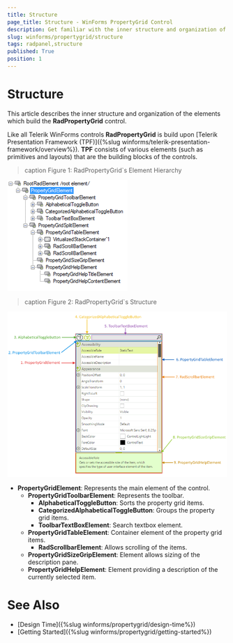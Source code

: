 ```yaml
---
title: Structure
page_title: Structure - WinForms PropertyGrid Control
description: Get familiar with the inner structure and organization of the elements which build the WinForms PropertyGrid control.
slug: winforms/propertygrid/structure
tags: radpanel,structure
published: True
position: 1
---
```


# Structure

This article describes the inner structure and organization of the elements which build the **RadPropertyGrid** control.

Like all Telerik WinForms controls **RadPropertyGrid** is build upon [Telerik Presentation Framework (TPF)]({%slug winforms/telerik-presentation-framework/overview%}). **TPF** consists of various elements (such as primitives and layouts) that are the building blocks of the controls.

>caption Figure 1: RadPropertyGrid`s Element Hierarchy

![propertygrid structure 001](images/propertygrid-structure001.png)

>caption Figure 2: RadPropertyGrid`s Structure

![propertygrid structure 002](images/propertygrid-structure002.png)

* **PropertyGridElement**: Represents the main element of the control.
  * **PropertyGridToolbarElement**: Represents the toolbar.
	  * **AlphabeticalToggleButton**: Sorts the property grid items.
	  * **CategorizedAlphabeticalToggleButton**: Groups the property grid items.
	  * **ToolbarTextBoxElement**: Search textbox element.
  * **PropertyGridTableElement**: Container element of the property grid items.
      * **RadScrollbarElement**: Allows scrolling of the items.
  * **PropertyGridSizeGripElement**: Element allows sizing of the description pane.
  * **PropertyGridHelpElement**: Element providing a description of the currently selected item.
        
# See Also

* [Design Time]({%slug winforms/propertygrid/design-time%})
* [Getting Started]({%slug winforms/propertygrid/getting-started%})